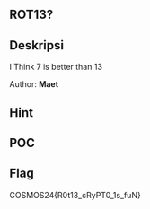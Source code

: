 ## ROT13?

## Deskripsi

I Think 7 is better than 13

Author: **Maet**

## Hint


## POC

## Flag

COSMOS24{R0t13_cRyPT0_1s_fuN}
